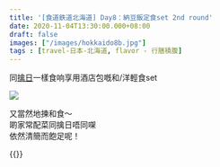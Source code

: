 ```yaml
---
title: '[食道鉄道北海道] Day8：納豆飯定食set 2nd round'
date: 2020-11-04T13:30:00.000+08:00
draft: false
images: ["/images/hokkaido8b.jpg"]
tags : [travel-日本-北海道, flavor - 行膳積腹]
---
```


同[擒日](https://hidie.net/hokkaido7a/)一樣食响享用酒店包嘅和/洋輕食set  

![](/images/hokkaido8b.jpg)
 
又當然地揀和食～  
啲家常配菜同擒日唔同㗎  
依然清簡而飽足呢！  
  
  
{{<hokkaido>}}
